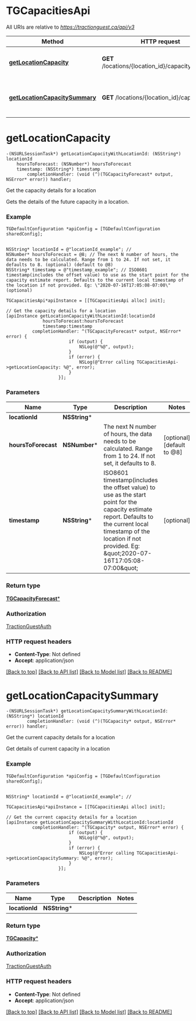 # TGCapacitiesApi

All URIs are relative to *https://tractionguest.ca/api/v3*

Method | HTTP request | Description
------------- | ------------- | -------------
[**getLocationCapacity**](TGCapacitiesApi.md#getlocationcapacity) | **GET** /locations/{location_id}/capacity_forecasts | Get the capacity details for a location
[**getLocationCapacitySummary**](TGCapacitiesApi.md#getlocationcapacitysummary) | **GET** /locations/{location_id}/capacities | Get the current capacity details for a location


# **getLocationCapacity**
```objc
-(NSURLSessionTask*) getLocationCapacityWithLocationId: (NSString*) locationId
    hoursToForecast: (NSNumber*) hoursToForecast
    timestamp: (NSString*) timestamp
        completionHandler: (void (^)(TGCapacityForecast* output, NSError* error)) handler;
```

Get the capacity details for a location

Gets the details of the future capacity in a location.

### Example 
```objc
TGDefaultConfiguration *apiConfig = [TGDefaultConfiguration sharedConfig];


NSString* locationId = @"locationId_example"; // 
NSNumber* hoursToForecast = @8; // The next N number of hours, the data needs to be calculated. Range from 1 to 24. If not set, it defaults to 8. (optional) (default to @8)
NSString* timestamp = @"timestamp_example"; // ISO8601 timestamp(includes the offset value) to use as the start point for the capacity estimate report. Defaults to the current local timestamp of the location if not provided. Eg: \"2020-07-16T17:05:08-07:00\" (optional)

TGCapacitiesApi*apiInstance = [[TGCapacitiesApi alloc] init];

// Get the capacity details for a location
[apiInstance getLocationCapacityWithLocationId:locationId
              hoursToForecast:hoursToForecast
              timestamp:timestamp
          completionHandler: ^(TGCapacityForecast* output, NSError* error) {
                        if (output) {
                            NSLog(@"%@", output);
                        }
                        if (error) {
                            NSLog(@"Error calling TGCapacitiesApi->getLocationCapacity: %@", error);
                        }
                    }];
```

### Parameters

Name | Type | Description  | Notes
------------- | ------------- | ------------- | -------------
 **locationId** | **NSString***|  | 
 **hoursToForecast** | **NSNumber***| The next N number of hours, the data needs to be calculated. Range from 1 to 24. If not set, it defaults to 8. | [optional] [default to @8]
 **timestamp** | **NSString***| ISO8601 timestamp(includes the offset value) to use as the start point for the capacity estimate report. Defaults to the current local timestamp of the location if not provided. Eg: \&quot;2020-07-16T17:05:08-07:00\&quot; | [optional] 

### Return type

[**TGCapacityForecast***](TGCapacityForecast.md)

### Authorization

[TractionGuestAuth](../README.md#TractionGuestAuth)

### HTTP request headers

 - **Content-Type**: Not defined
 - **Accept**: application/json

[[Back to top]](#) [[Back to API list]](../README.md#documentation-for-api-endpoints) [[Back to Model list]](../README.md#documentation-for-models) [[Back to README]](../README.md)

# **getLocationCapacitySummary**
```objc
-(NSURLSessionTask*) getLocationCapacitySummaryWithLocationId: (NSString*) locationId
        completionHandler: (void (^)(TGCapacity* output, NSError* error)) handler;
```

Get the current capacity details for a location

Get details of current capacity in a location

### Example 
```objc
TGDefaultConfiguration *apiConfig = [TGDefaultConfiguration sharedConfig];


NSString* locationId = @"locationId_example"; // 

TGCapacitiesApi*apiInstance = [[TGCapacitiesApi alloc] init];

// Get the current capacity details for a location
[apiInstance getLocationCapacitySummaryWithLocationId:locationId
          completionHandler: ^(TGCapacity* output, NSError* error) {
                        if (output) {
                            NSLog(@"%@", output);
                        }
                        if (error) {
                            NSLog(@"Error calling TGCapacitiesApi->getLocationCapacitySummary: %@", error);
                        }
                    }];
```

### Parameters

Name | Type | Description  | Notes
------------- | ------------- | ------------- | -------------
 **locationId** | **NSString***|  | 

### Return type

[**TGCapacity***](TGCapacity.md)

### Authorization

[TractionGuestAuth](../README.md#TractionGuestAuth)

### HTTP request headers

 - **Content-Type**: Not defined
 - **Accept**: application/json

[[Back to top]](#) [[Back to API list]](../README.md#documentation-for-api-endpoints) [[Back to Model list]](../README.md#documentation-for-models) [[Back to README]](../README.md)

